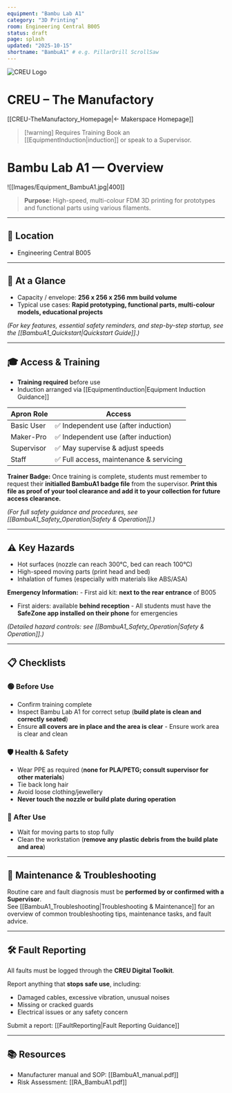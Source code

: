 ```yaml
---
equipment: "Bambu Lab A1"
category: "3D Printing"
room: Engineering Central B005
status: draft
page: splash
updated: "2025-10-15"
shortname: "BambuA1" # e.g. PillarDrill ScrollSaw
---
```


<div class="page-banner">
  <img src="../images/creu_logo.png" alt="CREU Logo">
  <h1>CREU – The Manufactory</h1>
</div>

[[CREU-TheManufactory_Homepage|← Makerspace Homepage]]

> [!warning] Requires Training
> Book an [[EquipmentInduction|induction]] or speak to a <span class="red-apron">Supervisor</span>.  

# Bambu Lab A1 — Overview

![[Images/Equipment_BambuA1.jpg|400]]

> **Purpose:** High-speed, multi-colour FDM 3D printing for prototypes and functional parts using various filaments.

---

## 📍 Location
- Engineering Central B005

---

## 🧩 At a Glance
- Capacity / envelope: **256 x 256 x 256 mm build volume**
- Typical use cases: **Rapid prototyping, functional parts, multi-colour models, educational projects**

*(For key features, essential safety reminders, and step-by-step startup, see the [[BambuA1_Quickstart|Quickstart Guide]].)*

---

## 🎓 Access & Training
- **Training required** before use  
- Induction arranged via [[EquipmentInduction|Equipment Induction Guidance]]  

| Apron Role                                  | Access                                 |
| ------------------------------------------- | -------------------------------------- |
| <span class="green-apron">Basic User</span> | ✅ Independent use (after induction)    |
| <span class="blue-apron">Maker-Pro</span>   | ✅ Independent use (after induction)    |
| <span class="red-apron">Supervisor</span>   | ✅ May supervise & adjust speeds        |
| <span class="black-apron">Staff</span>      | ✅ Full access, maintenance & servicing |
**Trainer Badge:** Once training is complete, students must remember to request their **initialled BambuA1 badge file** from the supervisor. **Print this file as proof of your tool clearance and add it to your collection for future access clearance.**

*(For full safety guidance and procedures, see [[BambuA1_Safety_Operation|Safety & Operation]].)*

---

## ⚠️ Key Hazards
- Hot surfaces (nozzle can reach 300°C, bed can reach 100°C)  
- High-speed moving parts (print head and bed)  
- Inhalation of fumes (especially with materials like ABS/ASA)  

**Emergency Information:** - First aid kit: **next to the rear entrance** of B005  
- First aiders: available **behind reception** - All students must have the **SafeZone app installed on their phone** for emergencies

*(Detailed hazard controls: see [[BambuA1_Safety_Operation|Safety & Operation]].)*

---

## 📋 Checklists

### 🟢 Before Use
- Confirm training complete  
- Inspect Bambu Lab A1 for correct setup (**build plate is clean and correctly seated**)  
- Ensure **all covers are in place and the area is clear** - Ensure work area is clear and clean  

### 🛡️ Health & Safety
- Wear PPE as required (**none for PLA/PETG; consult supervisor for other materials**)  
- Tie back long hair  
- Avoid loose clothing/jewellery  
- **Never touch the nozzle or build plate during operation** 
### 🧹 After Use
- Wait for moving parts to stop fully  
- Clean the workstation (**remove any plastic debris from the build plate and area**)  

---

## 🧰 Maintenance & Troubleshooting
Routine care and fault diagnosis must be **performed by or confirmed with a <span class="red-apron">Supervisor</span>**.  
See [[BambuA1_Troubleshooting|Troubleshooting & Maintenance]] for an overview of common troubleshooting tips, maintenance tasks, and fault advice.

---

## 🛠️ Fault Reporting
All faults must be logged through the **CREU Digital Toolkit**.  

Report anything that **stops safe use**, including:  
- Damaged cables, excessive vibration, unusual noises  
- Missing or cracked guards  
- Electrical issues or any safety concern

Submit a report: [[FaultReporting|Fault Reporting Guidance]]

---

## 📚 Resources
- Manufacturer manual and SOP: [[BambuA1_manual.pdf]]
- Risk Assessment: [[RA_BambuA1.pdf]]